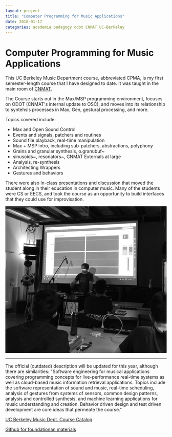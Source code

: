 ```yaml
---
layout: project
title: "Computer Programming for Music Applications"
date: 2018-01-17
categories: academia pedagogy odot CNMAT UC-Berkeley
---
```


# Computer Programming for Music Applications

This UC Berkeley Music Department course, abbreviated CPMA, is my first semester-length course that I have designed to date.  It was taught in the main room of [CNMAT](http://cnmat.berkeley.edu/).

The Course starts out in the Max/MSP programming environment, focuses on ODOT (CNMAT's internal update to OSC), and moves into its relationship to syntehsis processes in Max, Gen, gestural processing, and more.

Topics covered include:

- Max and Open Sound Control
- Events and signals, patchers and routines
- Sound file playback, real-time manipulation
- Max + MSP intro, including sub-patchers, abstractions, polyphony
- Grains and granular synthesis, o.granubuf~
- sinusoids~, resonators~, CNMAT Externals at large
- Analysis, re-synthesis
- Architecting Wrappers
- Gestures and behaviors

There were also In-class presentations and discussion that moved the student along in their education in computer music.  Many of the students were CS or EECS, and took the course as an opportunity to build interfaces that they could use for improvisation.

![CPMA](/assets/cpma_final.png)

---

The official (outdated) description will be updated for this year, although there are similarities:  "Software engineering for musical applications covering programming concepts for live-performance real-time systems as well as cloud-based music information retrieval applications. Topics include the software representation of sound and music, real-time scheduling, analysis of gestures from systems of sensors, common design patterns, analysis and controlled synthesis, and machine learning applications for music understanding and creation. Behavior driven design and test driven development are core ideas that permeate the course."

[UC Berkeley Music Dept. Course Catalog](http://guide.berkeley.edu/courses/music/)

[Github for foundationan materials](https://github.com/CNMAT/CNMAT-odot-cpma)

